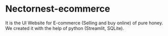 # Nectornest-ecommerce
It is the UI Website for E-commerce (Selling and buy online) of pure honey. We created it with the help of python (Streamlit, SQLite).
